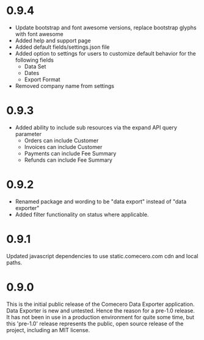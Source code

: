 ﻿<a name="0.9.4"></a>
# 0.9.4

* Update bootstrap and font awesome versions, replace bootstrap glyphs with font awesome
* Added help and support page
* Added default fields/settings.json file
* Added option to settings for users to customize default behavior for the following fields
    * Data Set
    * Dates
    * Export Format
* Removed company name from settings


<a name="0.9.3"></a>
# 0.9.3

* Added ability to include sub resources via the expand API query parameter
    * Orders can include Customer
    * Invoices can include Customer
    * Payments can include Fee Summary
    * Refunds can include Fee Summary

<a name="0.9.2"></a>
# 0.9.2

* Renamed package and wording to be "data export" instead of "data exporter"
* Added filter functionality on status where applicable.

<a name="0.9.1"></a>
# 0.9.1

Updated javascript dependencies to use static.comecero.com cdn and local paths.

<a name="0.9.0"></a>
# 0.9.0

This is the initial public release of the Comecero Data Exporter application. Data Exporter is new and untested. Hence the reason for a pre-1.0 release. It has not been in use in a production environment for quite some time, but this 'pre-1.0' release represents the public, open source release of the project, including an MIT license.


